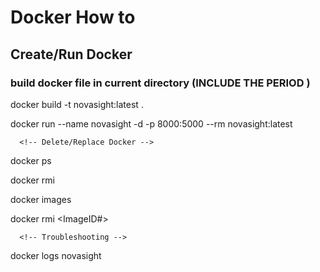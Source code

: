 # Docker How to

## Create/Run Docker 

### build docker file in current directory (INCLUDE THE PERIOD )
docker build -t novasight:latest .

<!-- run docker file: -->
docker run --name novasight -d -p 8000:5000 --rm novasight:latest


      <!-- Delete/Replace Docker -->
<!-- check current docker processes  -->
docker ps
<!-- end a current container process -->
docker rmi <ContainerID>

<!-- look at current docker images  -->
docker images
<!-- remove a docker image  -->
docker rmi <ImageID#>



      <!-- Troubleshooting -->
<!-- View error log  -->
docker logs novasight
